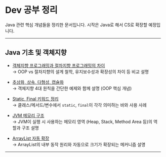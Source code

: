 # Dev 공부 정리

Java 관련 핵심 개념들을 정리한 문서입니다. 
시작은 Java로 해서 CS로 확장할 예정입니다.

---

## Java 기초 및 객체지향

- [객체지향 프로그래밍과 절차지향 프로그래밍의 차이](Java/객체지향%20프로그래밍과%20절차지향%20프로그래밍의%20차이.md)  
  → OOP vs 절차지향의 설계 철학, 유지보수성과 확장성의 차이 등 비교 설명

- [추상화, 상속, 다형성, 캡슐화](Java/추상화,%20상속,%20다형성,%20캡슐화.md)  
  → 객체지향 4대 원칙을 간단한 예제와 함께 설명 (OOP 핵심 개념)

- [Static, Final 키워드 정리](Java/Static,%20Final%20키워드.md)  
  → 클래스/메서드/변수에서 `static`, `final`이 각각 의미하는 바와 사용 사례

- [JVM 메모리 구조](Java/JVM%20메모리%20구조.md)  
  → JVM이 실행 시 사용하는 메모리 영역 (Heap, Stack, Method Area 등)의 역할과 구조 설명

- [ArrayList 자동 확장](Java/ArrayList자동확장.md)  
  → ArrayList의 내부 동작 원리와 자동으로 크기가 확장되는 메커니즘 설명
---
